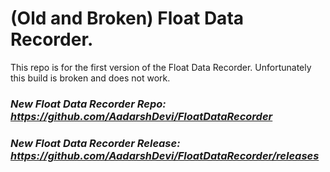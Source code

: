 # (Old and Broken) Float Data Recorder.

This repo is for the first version of the Float Data Recorder. Unfortunately this build is broken and does not work.<br>

### _**New Float Data Recorder Repo: https://github.com/AadarshDevi/FloatDataRecorder**_
### _**New Float Data Recorder Release: https://github.com/AadarshDevi/FloatDataRecorder/releases**_
